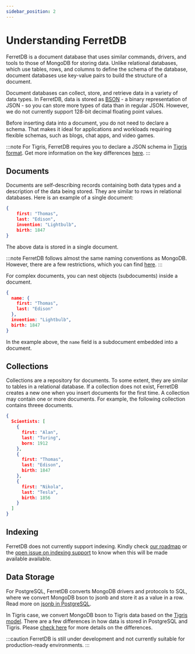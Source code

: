 ```yaml
---
sidebar_position: 2
---
```


# Understanding FerretDB

FerretDB is a document database that uses similar commands, drivers, and tools to those of MongoDB for storing data.
Unlike relational databases, which use tables, rows, and columns to define the schema of the database, document databases use key-value pairs to build the structure of a document.

Document databases can collect, store, and retrieve data in a variety of data types.
In FerretDB, data is stored as [BSON](https://bsonspec.org/spec.html) - a binary representation of JSON - so you can store more types of data than in regular JSON.
However, we do not currently support 128-bit decimal floating point values.

Before inserting data into a document, you do not need to declare a schema.
That makes it ideal for applications and workloads requiring flexible schemas, such as blogs, chat apps, and video games.

:::note
For Tigris, FerretDB requires you to declare a JSON schema in [Tigris format](https://docs.tigrisdata.com/overview/schema).
Get more information on the key differences [here](https://docs.ferretdb.io/diff/).
:::

## Documents

Documents are self-describing records containing both data types and a description of the data being stored.
They are similar to rows in relational databases.
Here is an example of a single document:

```json
{
    first: "Thomas",
    last: "Edison",
    invention: "Lightbulb",
    birth: 1847
}

```

The above data is stored in a single document.

:::note
FerretDB follows almost the same naming conventions as MongoDB.
However, there are a few restrictions, which you can find  [here](https://docs.ferretdb.io/diff/).
:::

For complex documents, you can nest objects (subdocuments) inside a document.

```json
{
  name: {
    first: "Thomas",
    last: "Edison"
  },
  invention: "Lightbulb",
  birth: 1847
}
```

In the example above, the `name` field is a subdocument embedded into a document.

## Collections

Collections are a repository for documents.
To some extent, they are similar to tables in a relational database.
If a collection does not exist, FerretDB creates a new one when you insert documents for the first time.
A collection may contain one or more documents.
For example, the following collection contains threee documents.

```json
{
  Scientists: [
    {
      first: "Alan",
      last: "Turing",
      born: 1912
    },
    {
      first: "Thomas",
      last: "Edison",
      birth: 1847
    },
    {
      first: "Nikola",
      last: "Tesla",
      birth: 1856
    }
  ]
}

```

## Indexing

FerretDB does not currently support indexing.
Kindly check [our roadmap](https://github.com/orgs/FerretDB/projects/2) or the [open issue on indexing support](https://github.com/FerretDB/FerretDB/issues/78) to know when this will be made available available.

## Data Storage

For PostgreSQL, FerretDB converts MongoDB drivers and protocols to SQL, where we convert MongoDB bson to jsonb and store it as a value in a row.
Read more on [jsonb in PostgreSQL](https://www.postgresql.org/docs/current/datatype-json.html).

In Tigris case, we convert MongoDB bson to Tigris data based on the [Tigris model](https://docs.tigrisdata.com/documents/datamodel).
There are a few differences in how data is stored in PostgreSQL and Tigris.
Please [check here](https://docs.ferretdb.io/diff/) for more details on the differences.

:::caution
FerretDB is still under development and not currently suitable for production-ready environments.
:::
